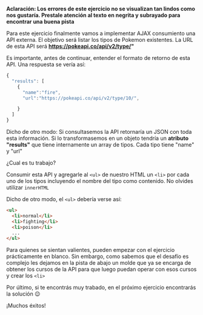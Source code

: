 **Aclaración: Los errores de este ejercicio no se visualizan tan lindos como nos gustaría. Prestale atención al texto en negrita y subrayado para encontrar una buena pista**

Para este ejercicio finalmente vamos a implementar AJAX consumiento una API externa. El objetivo será listar los tipos de Pokemon existentes. La URL de esta API será **https://pokeapi.co/api/v2/type/"**

Es importante, antes de continuar, entender el formato de retorno de esta API. Una respuesta se vería así:

``` javascript
{
  "results": [
    {
      "name":"fire",
      "url":"https://pokeapi.co/api/v2/type/10/",

    }
  ]
}
```

Dicho de otro modo: Si consultasemos la API retornaría un JSON con toda esta información. Si lo transformasemos en un objeto tendría un **atributo "results"** que tiene internamente un array de tipos. Cada tipo tiene "name" y "url"

¿Cual es tu trabajo?

Consumir esta API y agregarle al `<ul>` de nuestro HTML un `<li>` por cada uno de los tipos incluyendo el nombre del tipo como contenido. No olvides utilizar `innerHTML`

Dicho de otro modo, el `<ul>` debería verse así: 

``` html
<ul>
  <li>normal</li>
  <li>fighting</li>
  <li>poison</li>
  ...
</ul>
```

Para quienes se sientan valientes, pueden empezar con el ejercicio prácticamente en blanco. Sin embargo, como sabemos que el desafío es complejo les dejamos en la pista de abajo un molde que ya se encarga de obtener los cursos de la API para que luego puedan operar con esos cursos y crear los `<li>`

Por último, si te encontrás muy trabado, en el próximo ejercicio encontrarás la solución :wink:

¡Muchos éxitos!
